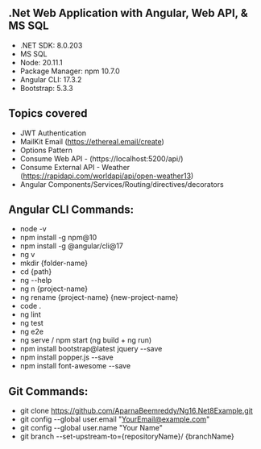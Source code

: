 .Net Web Application with Angular, Web API, & MS SQL
---------------------------------------------------------------------------
* .NET SDK: 8.0.203
* MS SQL
* Node: 20.11.1
* Package Manager: npm 10.7.0
* Angular CLI: 17.3.2
* Bootstrap: 5.3.3 

Topics covered
---------------------------------------------------------------------------
* JWT Authentication
* MailKit Email (https://ethereal.email/create)
* Options Pattern
* Consume Web API - (https://localhost:5200/api/)
* Consume External API - Weather (https://rapidapi.com/worldapi/api/open-weather13)
* Angular Components/Services/Routing/directives/decorators

Angular CLI Commands:
---------------------------------------------------------------------------
*  node -v
*  npm install -g npm@10
*  npm install -g @angular/cli@17
*  ng v
*  mkdir {folder-name}
*  cd {path}
*  ng --help
*  ng n {project-name}
*  ng rename {project-name} {new-project-name}
*  code .
*  ng lint
*  ng test
*  ng e2e
*  ng serve / npm start (ng build + ng run)
*  npm install bootstrap@latest jquery --save
*  npm install popper.js --save
*  npm install font-awesome --save

Git Commands:
---------------------------------------------------------------------------
*  git clone https://github.com/AparnaBeemreddy/Ng16.Net8Example.git
*  git config --global user.email "YourEmail@example.com"
*  git config --global user.name "Your Name"
*  git branch --set-upstream-to={repositoryName}/<branch> {branchName}  
